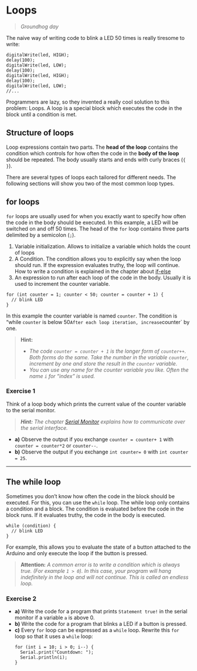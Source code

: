 # Loops

> *Groundhog day*

The naive way of writing code to blink a LED 50 times is really tiresome to write:

```arduino
digitalWrite(led, HIGH);
delay(100);
digitalWrite(led, LOW);
delay(100);
digitalWrite(led, HIGH);
delay(100);
digitalWrite(led, LOW);
//...
```

Programmers are lazy, so they invented a really cool solution to this problem: Loops.
A loop is a special block which executes the code in the block until a condition is met.

## Structure of loops

Loop expressions contain two parts. The **head of the loop** contains the condition which controls for how often the code in the **body of the loop** should be repeated. The body usually starts and ends with curly braces (`{ }`).

There are several types of loops each tailored for different needs. The following sections will show you two of the most common loop types.


## for loops

`for` loops are usually used for when you exactly want to specify how often the code in the body should be executed.
In this example, a LED will be switched on and off 50 times.
The head of the `for` loop contains three parts delimited by a semicolon (`;`).

1. Variable initialization. Allows to initialize a variable which holds the count of loops
2. A Condition. The condition allows you to explicitly say when the loop should run. If the expression evaluates truthy, the loop will continue. How to write a condition is explained in the chapter about [if-else](ifelse-bedingung.md)
3. An expression to run after each loop of the code in the body. Usually it is used to increment the counter variable.


```arduino
for (int counter = 1; counter < 50; counter = counter + 1) {
  // blink LED
}
```
In this example the counter variable is named `counter`.
The condition is “while `counter` is below 50`
After each loop iteration, increase `counter` by one.

> **Hint:**
> - *The code `counter = counter + 1` is the longer form of `counter++`. Both forms do the same. Take the number in the variable `counter`, increment by one and store the result in the `counter` variable.*
> - *You can use any name for the counter variable you like. Often the name `i` for “index” is used.*

### Exercise 1

Think of a loop body which prints the current value of the counter variable to the serial monitor.

> ***Hint:*** *The chapter [Serial Monitor](der_serielle_monitor.md) explains how to communicate over the serial interface.*

- **a)** Observe the output if you exchange `counter = counter+ 1` with `counter = counter*2` or `counter--`.
- **b)** Observe the output if you exchange `int counter= 0` with `int counter = 25`.

---

##  The while loop

Sometimes you don’t know how often the code in the block should be executed.
For this, you can use the `while` loop.
The while loop only contains a condition and a block. The condition is evaluated before the code in the block runs. If it evaluates truthy, the code in the body is executed.

```arduino
while (condition) {
  // blink LED
}
```

For example, this allows you to evaluate the state of a button attached to the Arduino and only execute the loop if the button is pressed.

> **Attention:** *A common error is to write a condition which is always true. (For example `1 > 0`). In this case, your program will hang indefinitely in the loop and will not continue. This is called an endless loop.*

### Exercise 2
- **a)** Write the code for a program that prints `Statement true!` in the serial monitor if a variable `a` is above 0.
- **b)** Write the code for a program that blinks a LED if a button is pressed.
- **c)** Every `for` loop can be expressed as a `while` loop. Rewrite this `for` loop so that it uses a `while` loop:
   ```arduino
   for (int i = 10; i > 0; i--) {
     Serial.print("Countdown: ");
     Serial.println(i);
   }
   ```

